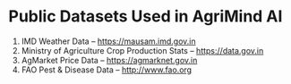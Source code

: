 # Public Datasets Used in AgriMind AI

1. IMD Weather Data – https://mausam.imd.gov.in
2. Ministry of Agriculture Crop Production Stats – https://data.gov.in
3. AgMarket Price Data – https://agmarknet.gov.in
4. FAO Pest & Disease Data – http://www.fao.org
